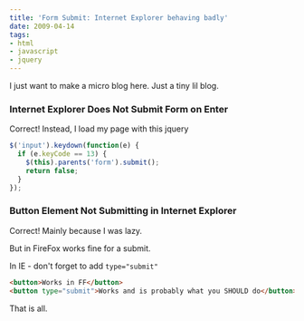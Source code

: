 ```yaml
---
title: 'Form Submit: Internet Explorer behaving badly'
date: 2009-04-14
tags:
- html
- javascript
- jquery
---
```

I just want to make a micro blog here.  Just a tiny lil blog.

<!--more-->

### Internet Explorer Does Not Submit Form on Enter

Correct!  Instead, I load my page with this jquery

```javascript
$('input').keydown(function(e) {
  if (e.keyCode == 13) {
    $(this).parents('form').submit();
    return false;
  }
});
```
    
### Button Element Not Submitting in Internet Explorer

Correct!  Mainly because I was lazy.

But in FireFox  works fine for a submit.

In IE - don't forget to add `type="submit"`

```html
<button>Works in FF</button>
<button type="submit">Works and is probably what you SHOULD do</button>
```

That is all.
